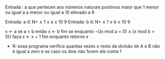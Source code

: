 Entrada : a que pertecen aos números naturais positivos maior que 1 menor ou igual a a menor ou igual a 10 elevado a 9

Entrada: a ∈ N+ ∧ 1 ≤ a ≤ 10 9
Entrada: b ∈ N+ ∧ 1 ≤ b ≤ 10 9

x ← a
se a < b então
x ← b
fim se
enquanto ¬((x mod a = 0) ∧ (x mod b = 0)) faça
x ← x + 1
fim enquanto
retorne x

- R: esse programa verifica quantas vezes o resto da divisão de A e B não é igual a zero e se caso os dois não forem ele conta 1
 